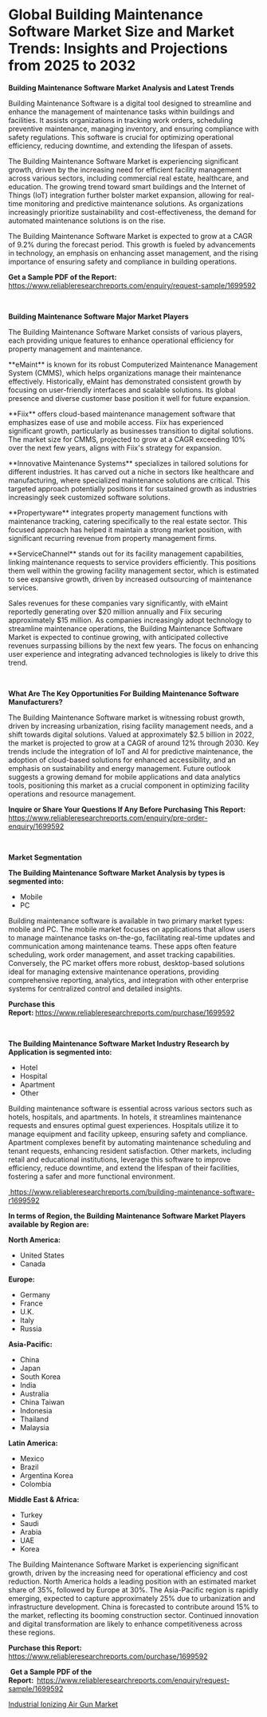 <p><h1>Global Building Maintenance Software Market Size and Market Trends: Insights and Projections from 2025 to 2032</h1></p><p><strong>Building Maintenance Software Market Analysis and Latest Trends</strong></p>
<p><p>Building Maintenance Software is a digital tool designed to streamline and enhance the management of maintenance tasks within buildings and facilities. It assists organizations in tracking work orders, scheduling preventive maintenance, managing inventory, and ensuring compliance with safety regulations. This software is crucial for optimizing operational efficiency, reducing downtime, and extending the lifespan of assets.</p><p>The Building Maintenance Software Market is experiencing significant growth, driven by the increasing need for efficient facility management across various sectors, including commercial real estate, healthcare, and education. The growing trend toward smart buildings and the Internet of Things (IoT) integration further bolster market expansion, allowing for real-time monitoring and predictive maintenance solutions. As organizations increasingly prioritize sustainability and cost-effectiveness, the demand for automated maintenance solutions is on the rise. </p><p>The Building Maintenance Software Market is expected to grow at a CAGR of 9.2% during the forecast period. This growth is fueled by advancements in technology, an emphasis on enhancing asset management, and the rising importance of ensuring safety and compliance in building operations.</p></p>
<p><strong>Get a Sample PDF of the Report:&nbsp;</strong> <a href="https://www.reliableresearchreports.com/enquiry/request-sample/1699592?utm_campaign=2216&utm_medium=2&utm_source=Github&utm_content=ia&utm_term=27032025&utm_id=building-maintenance-software">https://www.reliableresearchreports.com/enquiry/request-sample/1699592</a></p>
<p>&nbsp;</p>
<p><strong>Building Maintenance Software Major Market Players</strong></p>
<p><p>The Building Maintenance Software Market consists of various players, each providing unique features to enhance operational efficiency for property management and maintenance.</p><p>**eMaint** is known for its robust Computerized Maintenance Management System (CMMS), which helps organizations manage their maintenance effectively. Historically, eMaint has demonstrated consistent growth by focusing on user-friendly interfaces and scalable solutions. Its global presence and diverse customer base position it well for future expansion.</p><p>**Fiix** offers cloud-based maintenance management software that emphasizes ease of use and mobile access. Fiix has experienced significant growth, particularly as businesses transition to digital solutions. The market size for CMMS, projected to grow at a CAGR exceeding 10% over the next few years, aligns with Fiix's strategy for expansion.</p><p>**Innovative Maintenance Systems** specializes in tailored solutions for different industries. It has carved out a niche in sectors like healthcare and manufacturing, where specialized maintenance solutions are critical. This targeted approach potentially positions it for sustained growth as industries increasingly seek customized software solutions.</p><p>**Propertyware** integrates property management functions with maintenance tracking, catering specifically to the real estate sector. This focused approach has helped it maintain a strong market position, with significant recurring revenue from property management firms.</p><p>**ServiceChannel** stands out for its facility management capabilities, linking maintenance requests to service providers efficiently. This positions them well within the growing facility management sector, which is estimated to see expansive growth, driven by increased outsourcing of maintenance services.</p><p>Sales revenues for these companies vary significantly, with eMaint reportedly generating over $20 million annually and Fiix securing approximately $15 million. As companies increasingly adopt technology to streamline maintenance operations, the Building Maintenance Software Market is expected to continue growing, with anticipated collective revenues surpassing billions by the next few years. The focus on enhancing user experience and integrating advanced technologies is likely to drive this trend.</p></p>
<p>&nbsp;</p>
<p><strong>What Are The Key Opportunities For Building Maintenance Software Manufacturers?</strong></p>
<p><p>The Building Maintenance Software market is witnessing robust growth, driven by increasing urbanization, rising facility management needs, and a shift towards digital solutions. Valued at approximately $2.5 billion in 2022, the market is projected to grow at a CAGR of around 12% through 2030. Key trends include the integration of IoT and AI for predictive maintenance, the adoption of cloud-based solutions for enhanced accessibility, and an emphasis on sustainability and energy management. Future outlook suggests a growing demand for mobile applications and data analytics tools, positioning this market as a crucial component in optimizing facility operations and resource management.</p></p>
<p><strong>Inquire or Share Your Questions If Any Before Purchasing This Report:</strong> <a href="https://www.reliableresearchreports.com/enquiry/pre-order-enquiry/1699592?utm_campaign=2216&utm_medium=2&utm_source=Github&utm_content=ia&utm_term=27032025&utm_id=building-maintenance-software">https://www.reliableresearchreports.com/enquiry/pre-order-enquiry/1699592</a></p>
<p>&nbsp;</p>
<p><strong>Market Segmentation</strong></p>
<p><strong>The Building Maintenance Software Market Analysis by types is segmented into:</strong></p>
<p><ul><li>Mobile</li><li>PC</li></ul></p>
<p><p>Building maintenance software is available in two primary market types: mobile and PC. The mobile market focuses on applications that allow users to manage maintenance tasks on-the-go, facilitating real-time updates and communication among maintenance teams. These apps often feature scheduling, work order management, and asset tracking capabilities. Conversely, the PC market offers more robust, desktop-based solutions ideal for managing extensive maintenance operations, providing comprehensive reporting, analytics, and integration with other enterprise systems for centralized control and detailed insights.</p></p>
<p><strong>Purchase this Report:&nbsp;</strong><a href="https://www.reliableresearchreports.com/purchase/1699592?utm_campaign=2216&utm_medium=2&utm_source=Github&utm_content=ia&utm_term=27032025&utm_id=building-maintenance-software">https://www.reliableresearchreports.com/purchase/1699592</a></p>
<p>&nbsp;</p>
<p><strong>The Building Maintenance Software Market Industry Research by Application is segmented into:</strong></p>
<p><ul><li>Hotel</li><li>Hospital</li><li>Apartment</li><li>Other</li></ul></p>
<p><p>Building maintenance software is essential across various sectors such as hotels, hospitals, and apartments. In hotels, it streamlines maintenance requests and ensures optimal guest experiences. Hospitals utilize it to manage equipment and facility upkeep, ensuring safety and compliance. Apartment complexes benefit by automating maintenance scheduling and tenant requests, enhancing resident satisfaction. Other markets, including retail and educational institutions, leverage this software to improve efficiency, reduce downtime, and extend the lifespan of their facilities, fostering a safer and more functional environment.</p></p>
<p><a href="https://www.reliableresearchreports.com/building-maintenance-software-r1699592?utm_campaign=2216&utm_medium=2&utm_source=Github&utm_content=ia&utm_term=27032025&utm_id=building-maintenance-software">&nbsp;https://www.reliableresearchreports.com/building-maintenance-software-r1699592</a></p>
<p><strong>In terms of Region, the Building Maintenance Software Market Players available by Region are:</strong></p>
<p>
    <p> <strong> North America: </strong>
        <ul>
            <li>United States</li>
            <li>Canada</li>
        </ul>
        </p> 
    <p> <strong> Europe: </strong>
        <ul>
            <li>Germany</li>
            <li>France</li>
            <li>U.K.</li>
            <li>Italy</li>
            <li>Russia</li>
        </ul>
        </p> 
    <p> <strong> Asia-Pacific: </strong>
        <ul>
            <li>China</li>
            <li>Japan</li>
            <li>South Korea</li>
            <li>India</li>
            <li>Australia</li>
            <li>China Taiwan</li>
            <li>Indonesia</li>
            <li>Thailand</li>
            <li>Malaysia</li>
        </ul>
        </p> 
    <p> <strong> Latin America: </strong>
        <ul>
            <li>Mexico</li>
            <li>Brazil</li>
            <li>Argentina Korea</li>
            <li>Colombia</li>
        </ul>
        </p> 
    <p> <strong> Middle East & Africa: </strong>
        <ul>
            <li>Turkey</li>
            <li>Saudi</li>
            <li>Arabia</li>
            <li>UAE</li>
            <li>Korea</li>
        </ul>
    </p>
    </p>
<p><p>The Building Maintenance Software Market is experiencing significant growth, driven by the increasing need for operational efficiency and cost reduction. North America holds a leading position with an estimated market share of 35%, followed by Europe at 30%. The Asia-Pacific region is rapidly emerging, expected to capture approximately 25% due to urbanization and infrastructure development. China is forecasted to contribute around 15% to the market, reflecting its booming construction sector. Continued innovation and digital transformation are likely to enhance competitiveness across these regions.</p></p>
<p><strong>Purchase this Report: </strong><a href="https://www.reliableresearchreports.com/purchase/1699592?utm_campaign=2216&utm_medium=2&utm_source=Github&utm_content=ia&utm_term=27032025&utm_id=building-maintenance-software">https://www.reliableresearchreports.com/purchase/1699592</a></p>
<p>&nbsp;<strong>Get a Sample PDF of the Report:&nbsp;&nbsp;</strong><a href="https://www.reliableresearchreports.com/enquiry/request-sample/1699592?utm_campaign=2216&utm_medium=2&utm_source=Github&utm_content=ia&utm_term=27032025&utm_id=building-maintenance-software">https://www.reliableresearchreports.com/enquiry/request-sample/1699592</a></p>
<p><strong></strong></p>
<p><p><a href="https://github.com/ildyduedu/Market-Research-Report-List-1/blob/main/industrial-ionizing-air-gun-market.md?utm_campaign=2216&utm_medium=2&utm_source=Github&utm_content=ia&utm_term=27032025&utm_id=building-maintenance-software">Industrial Ionizing Air Gun Market</a></p></p>